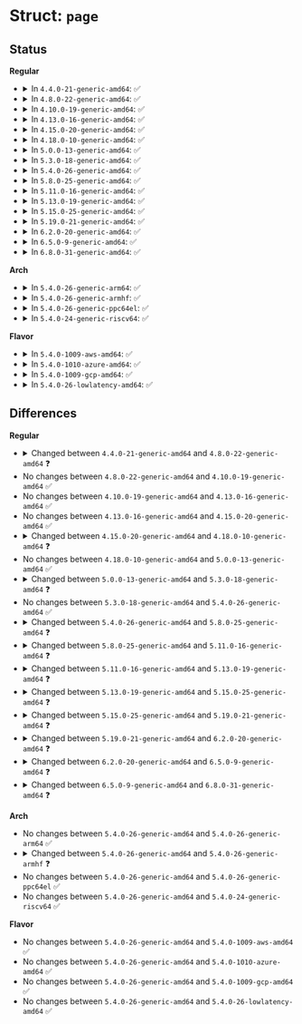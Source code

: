 # Struct: <code>page</code>

## Status
<b>Regular</b>
<ul>
<li>
<details>
<summary>In <code>4.4.0-21-generic-amd64</code>: ✅</summary>

```c
struct page {
    long unsigned int flags;
    struct address_space * mapping;
    void * s_mem;
    long unsigned int index;
    void * freelist;
    long unsigned int counters;
    atomic_t _mapcount;
    unsigned int inuse;
    unsigned int objects;
    unsigned int frozen;
    int units;
    atomic_t _count;
    unsigned int active;
    struct list_head lru;
    struct page * next;
    int pages;
    int pobjects;
    struct callback_head callback_head;
    long unsigned int compound_head;
    unsigned int compound_dtor;
    unsigned int compound_order;
    long unsigned int __pad;
    pgtable_t pmd_huge_pte;
    long unsigned int private;
    spinlock_t ptl;
    struct kmem_cache * slab_cache;
    struct mem_cgroup * mem_cgroup;
}
```
</details>
</li>
<li>
<details>
<summary>In <code>4.8.0-22-generic-amd64</code>: ✅</summary>

```c
struct page {
    long unsigned int flags;
    struct address_space * mapping;
    void * s_mem;
    atomic_t compound_mapcount;
    long unsigned int index;
    void * freelist;
    long unsigned int counters;
    atomic_t _mapcount;
    unsigned int active;
    unsigned int inuse;
    unsigned int objects;
    unsigned int frozen;
    int units;
    atomic_t _refcount;
    struct list_head lru;
    struct dev_pagemap * pgmap;
    struct page * next;
    int pages;
    int pobjects;
    struct callback_head callback_head;
    long unsigned int compound_head;
    unsigned int compound_dtor;
    unsigned int compound_order;
    long unsigned int __pad;
    pgtable_t pmd_huge_pte;
    long unsigned int private;
    spinlock_t ptl;
    struct kmem_cache * slab_cache;
    struct mem_cgroup * mem_cgroup;
}
```
</details>
</li>
<li>
<details>
<summary>In <code>4.10.0-19-generic-amd64</code>: ✅</summary>

```c
struct page {
    long unsigned int flags;
    struct address_space * mapping;
    void * s_mem;
    atomic_t compound_mapcount;
    long unsigned int index;
    void * freelist;
    long unsigned int counters;
    atomic_t _mapcount;
    unsigned int active;
    unsigned int inuse;
    unsigned int objects;
    unsigned int frozen;
    int units;
    atomic_t _refcount;
    struct list_head lru;
    struct dev_pagemap * pgmap;
    struct page * next;
    int pages;
    int pobjects;
    struct callback_head callback_head;
    long unsigned int compound_head;
    unsigned int compound_dtor;
    unsigned int compound_order;
    long unsigned int __pad;
    pgtable_t pmd_huge_pte;
    long unsigned int private;
    spinlock_t ptl;
    struct kmem_cache * slab_cache;
    struct mem_cgroup * mem_cgroup;
}
```
</details>
</li>
<li>
<details>
<summary>In <code>4.13.0-16-generic-amd64</code>: ✅</summary>

```c
struct page {
    long unsigned int flags;
    struct address_space * mapping;
    void * s_mem;
    atomic_t compound_mapcount;
    long unsigned int index;
    void * freelist;
    long unsigned int counters;
    atomic_t _mapcount;
    unsigned int active;
    unsigned int inuse;
    unsigned int objects;
    unsigned int frozen;
    int units;
    atomic_t _refcount;
    struct list_head lru;
    struct dev_pagemap * pgmap;
    struct page * next;
    int pages;
    int pobjects;
    struct callback_head callback_head;
    long unsigned int compound_head;
    unsigned int compound_dtor;
    unsigned int compound_order;
    long unsigned int __pad;
    pgtable_t pmd_huge_pte;
    long unsigned int private;
    spinlock_t ptl;
    struct kmem_cache * slab_cache;
    struct mem_cgroup * mem_cgroup;
}
```
</details>
</li>
<li>
<details>
<summary>In <code>4.15.0-20-generic-amd64</code>: ✅</summary>

```c
struct page {
    long unsigned int flags;
    struct address_space * mapping;
    void * s_mem;
    atomic_t compound_mapcount;
    long unsigned int index;
    void * freelist;
    long unsigned int counters;
    atomic_t _mapcount;
    unsigned int active;
    unsigned int inuse;
    unsigned int objects;
    unsigned int frozen;
    int units;
    atomic_t _refcount;
    struct list_head lru;
    struct dev_pagemap * pgmap;
    struct page * next;
    int pages;
    int pobjects;
    struct callback_head callback_head;
    long unsigned int compound_head;
    unsigned int compound_dtor;
    unsigned int compound_order;
    long unsigned int __pad;
    pgtable_t pmd_huge_pte;
    long unsigned int private;
    spinlock_t ptl;
    struct kmem_cache * slab_cache;
    struct mem_cgroup * mem_cgroup;
}
```
</details>
</li>
<li>
<details>
<summary>In <code>4.18.0-10-generic-amd64</code>: ✅</summary>

```c
struct page {
    long unsigned int flags;
    struct list_head lru;
    struct address_space * mapping;
    long unsigned int index;
    long unsigned int private;
    struct list_head slab_list;
    struct page * next;
    int pages;
    int pobjects;
    struct kmem_cache * slab_cache;
    void * freelist;
    void * s_mem;
    long unsigned int counters;
    unsigned int inuse;
    unsigned int objects;
    unsigned int frozen;
    long unsigned int compound_head;
    unsigned char compound_dtor;
    unsigned char compound_order;
    atomic_t compound_mapcount;
    long unsigned int _compound_pad_1;
    long unsigned int _compound_pad_2;
    struct list_head deferred_list;
    long unsigned int _pt_pad_1;
    pgtable_t pmd_huge_pte;
    long unsigned int _pt_pad_2;
    struct mm_struct * pt_mm;
    atomic_t pt_frag_refcount;
    spinlock_t ptl;
    struct dev_pagemap * pgmap;
    long unsigned int hmm_data;
    long unsigned int _zd_pad_1;
    struct callback_head callback_head;
    atomic_t _mapcount;
    unsigned int page_type;
    unsigned int active;
    int units;
    atomic_t _refcount;
    struct mem_cgroup * mem_cgroup;
}
```
</details>
</li>
<li>
<details>
<summary>In <code>5.0.0-13-generic-amd64</code>: ✅</summary>

```c
struct page {
    long unsigned int flags;
    struct list_head lru;
    struct address_space * mapping;
    long unsigned int index;
    long unsigned int private;
    struct list_head slab_list;
    struct page * next;
    int pages;
    int pobjects;
    struct kmem_cache * slab_cache;
    void * freelist;
    void * s_mem;
    long unsigned int counters;
    unsigned int inuse;
    unsigned int objects;
    unsigned int frozen;
    long unsigned int compound_head;
    unsigned char compound_dtor;
    unsigned char compound_order;
    atomic_t compound_mapcount;
    long unsigned int _compound_pad_1;
    long unsigned int _compound_pad_2;
    struct list_head deferred_list;
    long unsigned int _pt_pad_1;
    pgtable_t pmd_huge_pte;
    long unsigned int _pt_pad_2;
    struct mm_struct * pt_mm;
    atomic_t pt_frag_refcount;
    spinlock_t ptl;
    struct dev_pagemap * pgmap;
    long unsigned int hmm_data;
    long unsigned int _zd_pad_1;
    struct callback_head callback_head;
    atomic_t _mapcount;
    unsigned int page_type;
    unsigned int active;
    int units;
    atomic_t _refcount;
    struct mem_cgroup * mem_cgroup;
}
```
</details>
</li>
<li>
<details>
<summary>In <code>5.3.0-18-generic-amd64</code>: ✅</summary>

```c
struct page {
    long unsigned int flags;
    struct list_head lru;
    struct address_space * mapping;
    long unsigned int index;
    long unsigned int private;
    dma_addr_t dma_addr;
    struct list_head slab_list;
    struct page * next;
    int pages;
    int pobjects;
    struct kmem_cache * slab_cache;
    void * freelist;
    void * s_mem;
    long unsigned int counters;
    unsigned int inuse;
    unsigned int objects;
    unsigned int frozen;
    long unsigned int compound_head;
    unsigned char compound_dtor;
    unsigned char compound_order;
    atomic_t compound_mapcount;
    long unsigned int _compound_pad_1;
    long unsigned int _compound_pad_2;
    struct list_head deferred_list;
    long unsigned int _pt_pad_1;
    pgtable_t pmd_huge_pte;
    long unsigned int _pt_pad_2;
    struct mm_struct * pt_mm;
    atomic_t pt_frag_refcount;
    spinlock_t ptl;
    struct dev_pagemap * pgmap;
    void * zone_device_data;
    struct callback_head callback_head;
    atomic_t _mapcount;
    unsigned int page_type;
    unsigned int active;
    int units;
    atomic_t _refcount;
    struct mem_cgroup * mem_cgroup;
}
```
</details>
</li>
<li>
<details>
<summary>In <code>5.4.0-26-generic-amd64</code>: ✅</summary>

```c
struct page {
    long unsigned int flags;
    struct list_head lru;
    struct address_space * mapping;
    long unsigned int index;
    long unsigned int private;
    dma_addr_t dma_addr;
    struct list_head slab_list;
    struct page * next;
    int pages;
    int pobjects;
    struct kmem_cache * slab_cache;
    void * freelist;
    void * s_mem;
    long unsigned int counters;
    unsigned int inuse;
    unsigned int objects;
    unsigned int frozen;
    long unsigned int compound_head;
    unsigned char compound_dtor;
    unsigned char compound_order;
    atomic_t compound_mapcount;
    long unsigned int _compound_pad_1;
    long unsigned int _compound_pad_2;
    struct list_head deferred_list;
    long unsigned int _pt_pad_1;
    pgtable_t pmd_huge_pte;
    long unsigned int _pt_pad_2;
    struct mm_struct * pt_mm;
    atomic_t pt_frag_refcount;
    spinlock_t ptl;
    struct dev_pagemap * pgmap;
    void * zone_device_data;
    struct callback_head callback_head;
    atomic_t _mapcount;
    unsigned int page_type;
    unsigned int active;
    int units;
    atomic_t _refcount;
    struct mem_cgroup * mem_cgroup;
}
```
</details>
</li>
<li>
<details>
<summary>In <code>5.8.0-25-generic-amd64</code>: ✅</summary>

```c
struct page {
    long unsigned int flags;
    struct list_head lru;
    struct address_space * mapping;
    long unsigned int index;
    long unsigned int private;
    dma_addr_t dma_addr;
    struct list_head slab_list;
    struct page * next;
    int pages;
    int pobjects;
    struct kmem_cache * slab_cache;
    void * freelist;
    void * s_mem;
    long unsigned int counters;
    unsigned int inuse;
    unsigned int objects;
    unsigned int frozen;
    long unsigned int compound_head;
    unsigned char compound_dtor;
    unsigned char compound_order;
    atomic_t compound_mapcount;
    long unsigned int _compound_pad_1;
    atomic_t hpage_pinned_refcount;
    struct list_head deferred_list;
    long unsigned int _pt_pad_1;
    pgtable_t pmd_huge_pte;
    long unsigned int _pt_pad_2;
    struct mm_struct * pt_mm;
    atomic_t pt_frag_refcount;
    spinlock_t ptl;
    struct dev_pagemap * pgmap;
    void * zone_device_data;
    struct callback_head callback_head;
    atomic_t _mapcount;
    unsigned int page_type;
    unsigned int active;
    int units;
    atomic_t _refcount;
    struct mem_cgroup * mem_cgroup;
}
```
</details>
</li>
<li>
<details>
<summary>In <code>5.11.0-16-generic-amd64</code>: ✅</summary>

```c
struct page {
    long unsigned int flags;
    struct list_head lru;
    struct address_space * mapping;
    long unsigned int index;
    long unsigned int private;
    dma_addr_t dma_addr;
    struct list_head slab_list;
    struct page * next;
    int pages;
    int pobjects;
    struct kmem_cache * slab_cache;
    void * freelist;
    void * s_mem;
    long unsigned int counters;
    unsigned int inuse;
    unsigned int objects;
    unsigned int frozen;
    long unsigned int compound_head;
    unsigned char compound_dtor;
    unsigned char compound_order;
    atomic_t compound_mapcount;
    unsigned int compound_nr;
    long unsigned int _compound_pad_1;
    atomic_t hpage_pinned_refcount;
    struct list_head deferred_list;
    long unsigned int _pt_pad_1;
    pgtable_t pmd_huge_pte;
    long unsigned int _pt_pad_2;
    struct mm_struct * pt_mm;
    atomic_t pt_frag_refcount;
    spinlock_t ptl;
    struct dev_pagemap * pgmap;
    void * zone_device_data;
    struct callback_head callback_head;
    atomic_t _mapcount;
    unsigned int page_type;
    unsigned int active;
    int units;
    atomic_t _refcount;
    long unsigned int memcg_data;
}
```
</details>
</li>
<li>
<details>
<summary>In <code>5.13.0-19-generic-amd64</code>: ✅</summary>

```c
struct page {
    long unsigned int flags;
    struct list_head lru;
    struct address_space * mapping;
    long unsigned int index;
    long unsigned int private;
    long unsigned int[2] dma_addr;
    struct list_head slab_list;
    struct page * next;
    int pages;
    int pobjects;
    struct kmem_cache * slab_cache;
    void * freelist;
    void * s_mem;
    long unsigned int counters;
    unsigned int inuse;
    unsigned int objects;
    unsigned int frozen;
    long unsigned int compound_head;
    unsigned char compound_dtor;
    unsigned char compound_order;
    atomic_t compound_mapcount;
    unsigned int compound_nr;
    long unsigned int _compound_pad_1;
    atomic_t hpage_pinned_refcount;
    struct list_head deferred_list;
    long unsigned int _pt_pad_1;
    pgtable_t pmd_huge_pte;
    long unsigned int _pt_pad_2;
    struct mm_struct * pt_mm;
    atomic_t pt_frag_refcount;
    spinlock_t ptl;
    struct dev_pagemap * pgmap;
    void * zone_device_data;
    struct callback_head callback_head;
    atomic_t _mapcount;
    unsigned int page_type;
    unsigned int active;
    int units;
    atomic_t _refcount;
    long unsigned int memcg_data;
}
```
</details>
</li>
<li>
<details>
<summary>In <code>5.15.0-25-generic-amd64</code>: ✅</summary>

```c
struct page {
    long unsigned int flags;
    struct list_head lru;
    struct address_space * mapping;
    long unsigned int index;
    long unsigned int private;
    long unsigned int pp_magic;
    struct page_pool * pp;
    long unsigned int _pp_mapping_pad;
    long unsigned int dma_addr;
    long unsigned int dma_addr_upper;
    atomic_long_t pp_frag_count;
    struct list_head slab_list;
    struct page * next;
    int pages;
    int pobjects;
    struct kmem_cache * slab_cache;
    void * freelist;
    void * s_mem;
    long unsigned int counters;
    unsigned int inuse;
    unsigned int objects;
    unsigned int frozen;
    long unsigned int compound_head;
    unsigned char compound_dtor;
    unsigned char compound_order;
    atomic_t compound_mapcount;
    unsigned int compound_nr;
    long unsigned int _compound_pad_1;
    atomic_t hpage_pinned_refcount;
    struct list_head deferred_list;
    long unsigned int _pt_pad_1;
    pgtable_t pmd_huge_pte;
    long unsigned int _pt_pad_2;
    struct mm_struct * pt_mm;
    atomic_t pt_frag_refcount;
    spinlock_t ptl;
    struct dev_pagemap * pgmap;
    void * zone_device_data;
    struct callback_head callback_head;
    atomic_t _mapcount;
    unsigned int page_type;
    unsigned int active;
    int units;
    atomic_t _refcount;
    long unsigned int memcg_data;
}
```
</details>
</li>
<li>
<details>
<summary>In <code>5.19.0-21-generic-amd64</code>: ✅</summary>

```c
struct page {
    long unsigned int flags;
    struct list_head lru;
    void * __filler;
    unsigned int mlock_count;
    struct address_space * mapping;
    long unsigned int index;
    long unsigned int private;
    long unsigned int pp_magic;
    struct page_pool * pp;
    long unsigned int _pp_mapping_pad;
    long unsigned int dma_addr;
    long unsigned int dma_addr_upper;
    atomic_long_t pp_frag_count;
    long unsigned int compound_head;
    unsigned char compound_dtor;
    unsigned char compound_order;
    atomic_t compound_mapcount;
    atomic_t compound_pincount;
    unsigned int compound_nr;
    long unsigned int _compound_pad_1;
    long unsigned int _compound_pad_2;
    struct list_head deferred_list;
    long unsigned int _pt_pad_1;
    pgtable_t pmd_huge_pte;
    long unsigned int _pt_pad_2;
    struct mm_struct * pt_mm;
    atomic_t pt_frag_refcount;
    spinlock_t ptl;
    struct dev_pagemap * pgmap;
    void * zone_device_data;
    struct callback_head callback_head;
    atomic_t _mapcount;
    unsigned int page_type;
    atomic_t _refcount;
    long unsigned int memcg_data;
}
```
</details>
</li>
<li>
<details>
<summary>In <code>6.2.0-20-generic-amd64</code>: ✅</summary>

```c
struct page {
    long unsigned int flags;
    struct list_head lru;
    void * __filler;
    unsigned int mlock_count;
    struct list_head buddy_list;
    struct list_head pcp_list;
    struct address_space * mapping;
    long unsigned int index;
    long unsigned int share;
    long unsigned int private;
    long unsigned int pp_magic;
    struct page_pool * pp;
    long unsigned int _pp_mapping_pad;
    long unsigned int dma_addr;
    long unsigned int dma_addr_upper;
    atomic_long_t pp_frag_count;
    long unsigned int compound_head;
    unsigned char compound_dtor;
    unsigned char compound_order;
    atomic_t compound_mapcount;
    atomic_t subpages_mapcount;
    atomic_t compound_pincount;
    unsigned int compound_nr;
    long unsigned int _compound_pad_1;
    long unsigned int _compound_pad_2;
    struct list_head deferred_list;
    long unsigned int _hugetlb_pad_1;
    void * hugetlb_subpool;
    void * hugetlb_cgroup;
    void * hugetlb_cgroup_rsvd;
    void * hugetlb_hwpoison;
    long unsigned int _pt_pad_1;
    pgtable_t pmd_huge_pte;
    long unsigned int _pt_pad_2;
    struct mm_struct * pt_mm;
    atomic_t pt_frag_refcount;
    spinlock_t ptl;
    struct dev_pagemap * pgmap;
    void * zone_device_data;
    struct callback_head callback_head;
    atomic_t _mapcount;
    unsigned int page_type;
    atomic_t _refcount;
    long unsigned int memcg_data;
}
```
</details>
</li>
<li>
<details>
<summary>In <code>6.5.0-9-generic-amd64</code>: ✅</summary>

```c
struct page {
    long unsigned int flags;
    struct list_head lru;
    void * __filler;
    unsigned int mlock_count;
    struct list_head buddy_list;
    struct list_head pcp_list;
    struct address_space * mapping;
    long unsigned int index;
    long unsigned int share;
    long unsigned int private;
    long unsigned int pp_magic;
    struct page_pool * pp;
    long unsigned int _pp_mapping_pad;
    long unsigned int dma_addr;
    long unsigned int dma_addr_upper;
    atomic_long_t pp_frag_count;
    long unsigned int compound_head;
    long unsigned int _pt_pad_1;
    pgtable_t pmd_huge_pte;
    long unsigned int _pt_pad_2;
    struct mm_struct * pt_mm;
    atomic_t pt_frag_refcount;
    spinlock_t ptl;
    struct dev_pagemap * pgmap;
    void * zone_device_data;
    struct callback_head callback_head;
    atomic_t _mapcount;
    unsigned int page_type;
    atomic_t _refcount;
    long unsigned int memcg_data;
}
```
</details>
</li>
<li>
<details>
<summary>In <code>6.8.0-31-generic-amd64</code>: ✅</summary>

```c
struct page {
    long unsigned int flags;
    struct list_head lru;
    void * __filler;
    unsigned int mlock_count;
    struct list_head buddy_list;
    struct list_head pcp_list;
    struct address_space * mapping;
    long unsigned int index;
    long unsigned int share;
    long unsigned int private;
    long unsigned int pp_magic;
    struct page_pool * pp;
    long unsigned int _pp_mapping_pad;
    long unsigned int dma_addr;
    atomic_long_t pp_ref_count;
    long unsigned int compound_head;
    struct dev_pagemap * pgmap;
    void * zone_device_data;
    struct callback_head callback_head;
    atomic_t _mapcount;
    unsigned int page_type;
    atomic_t _refcount;
    long unsigned int memcg_data;
}
```
</details>
</li>
</ul>
<b>Arch</b>
<ul>
<li>
<details>
<summary>In <code>5.4.0-26-generic-arm64</code>: ✅</summary>

```c
struct page {
    long unsigned int flags;
    struct list_head lru;
    struct address_space * mapping;
    long unsigned int index;
    long unsigned int private;
    dma_addr_t dma_addr;
    struct list_head slab_list;
    struct page * next;
    int pages;
    int pobjects;
    struct kmem_cache * slab_cache;
    void * freelist;
    void * s_mem;
    long unsigned int counters;
    unsigned int inuse;
    unsigned int objects;
    unsigned int frozen;
    long unsigned int compound_head;
    unsigned char compound_dtor;
    unsigned char compound_order;
    atomic_t compound_mapcount;
    long unsigned int _compound_pad_1;
    long unsigned int _compound_pad_2;
    struct list_head deferred_list;
    long unsigned int _pt_pad_1;
    pgtable_t pmd_huge_pte;
    long unsigned int _pt_pad_2;
    struct mm_struct * pt_mm;
    atomic_t pt_frag_refcount;
    spinlock_t ptl;
    struct dev_pagemap * pgmap;
    void * zone_device_data;
    struct callback_head callback_head;
    atomic_t _mapcount;
    unsigned int page_type;
    unsigned int active;
    int units;
    atomic_t _refcount;
    struct mem_cgroup * mem_cgroup;
}
```
</details>
</li>
<li>
<details>
<summary>In <code>5.4.0-26-generic-armhf</code>: ✅</summary>

```c
struct page {
    long unsigned int flags;
    struct list_head lru;
    struct address_space * mapping;
    long unsigned int index;
    long unsigned int private;
    dma_addr_t dma_addr;
    struct list_head slab_list;
    struct page * next;
    short int pages;
    short int pobjects;
    struct kmem_cache * slab_cache;
    void * freelist;
    void * s_mem;
    long unsigned int counters;
    unsigned int inuse;
    unsigned int objects;
    unsigned int frozen;
    long unsigned int compound_head;
    unsigned char compound_dtor;
    unsigned char compound_order;
    atomic_t compound_mapcount;
    long unsigned int _compound_pad_1;
    long unsigned int _compound_pad_2;
    struct list_head deferred_list;
    long unsigned int _pt_pad_1;
    pgtable_t pmd_huge_pte;
    long unsigned int _pt_pad_2;
    struct mm_struct * pt_mm;
    atomic_t pt_frag_refcount;
    spinlock_t ptl;
    struct dev_pagemap * pgmap;
    void * zone_device_data;
    struct callback_head callback_head;
    atomic_t _mapcount;
    unsigned int page_type;
    unsigned int active;
    int units;
    atomic_t _refcount;
    struct mem_cgroup * mem_cgroup;
}
```
</details>
</li>
<li>
<details>
<summary>In <code>5.4.0-26-generic-ppc64el</code>: ✅</summary>

```c
struct page {
    long unsigned int flags;
    struct list_head lru;
    struct address_space * mapping;
    long unsigned int index;
    long unsigned int private;
    dma_addr_t dma_addr;
    struct list_head slab_list;
    struct page * next;
    int pages;
    int pobjects;
    struct kmem_cache * slab_cache;
    void * freelist;
    void * s_mem;
    long unsigned int counters;
    unsigned int inuse;
    unsigned int objects;
    unsigned int frozen;
    long unsigned int compound_head;
    unsigned char compound_dtor;
    unsigned char compound_order;
    atomic_t compound_mapcount;
    long unsigned int _compound_pad_1;
    long unsigned int _compound_pad_2;
    struct list_head deferred_list;
    long unsigned int _pt_pad_1;
    pgtable_t pmd_huge_pte;
    long unsigned int _pt_pad_2;
    struct mm_struct * pt_mm;
    atomic_t pt_frag_refcount;
    spinlock_t ptl;
    struct dev_pagemap * pgmap;
    void * zone_device_data;
    struct callback_head callback_head;
    atomic_t _mapcount;
    unsigned int page_type;
    unsigned int active;
    int units;
    atomic_t _refcount;
    struct mem_cgroup * mem_cgroup;
}
```
</details>
</li>
<li>
<details>
<summary>In <code>5.4.0-24-generic-riscv64</code>: ✅</summary>

```c
struct page {
    long unsigned int flags;
    struct list_head lru;
    struct address_space * mapping;
    long unsigned int index;
    long unsigned int private;
    dma_addr_t dma_addr;
    struct list_head slab_list;
    struct page * next;
    int pages;
    int pobjects;
    struct kmem_cache * slab_cache;
    void * freelist;
    void * s_mem;
    long unsigned int counters;
    unsigned int inuse;
    unsigned int objects;
    unsigned int frozen;
    long unsigned int compound_head;
    unsigned char compound_dtor;
    unsigned char compound_order;
    atomic_t compound_mapcount;
    long unsigned int _compound_pad_1;
    long unsigned int _compound_pad_2;
    struct list_head deferred_list;
    long unsigned int _pt_pad_1;
    pgtable_t pmd_huge_pte;
    long unsigned int _pt_pad_2;
    struct mm_struct * pt_mm;
    atomic_t pt_frag_refcount;
    spinlock_t ptl;
    struct dev_pagemap * pgmap;
    void * zone_device_data;
    struct callback_head callback_head;
    atomic_t _mapcount;
    unsigned int page_type;
    unsigned int active;
    int units;
    atomic_t _refcount;
    struct mem_cgroup * mem_cgroup;
}
```
</details>
</li>
</ul>
<b>Flavor</b>
<ul>
<li>
<details>
<summary>In <code>5.4.0-1009-aws-amd64</code>: ✅</summary>

```c
struct page {
    long unsigned int flags;
    struct list_head lru;
    struct address_space * mapping;
    long unsigned int index;
    long unsigned int private;
    dma_addr_t dma_addr;
    struct list_head slab_list;
    struct page * next;
    int pages;
    int pobjects;
    struct kmem_cache * slab_cache;
    void * freelist;
    void * s_mem;
    long unsigned int counters;
    unsigned int inuse;
    unsigned int objects;
    unsigned int frozen;
    long unsigned int compound_head;
    unsigned char compound_dtor;
    unsigned char compound_order;
    atomic_t compound_mapcount;
    long unsigned int _compound_pad_1;
    long unsigned int _compound_pad_2;
    struct list_head deferred_list;
    long unsigned int _pt_pad_1;
    pgtable_t pmd_huge_pte;
    long unsigned int _pt_pad_2;
    struct mm_struct * pt_mm;
    atomic_t pt_frag_refcount;
    spinlock_t ptl;
    struct dev_pagemap * pgmap;
    void * zone_device_data;
    struct callback_head callback_head;
    atomic_t _mapcount;
    unsigned int page_type;
    unsigned int active;
    int units;
    atomic_t _refcount;
    struct mem_cgroup * mem_cgroup;
}
```
</details>
</li>
<li>
<details>
<summary>In <code>5.4.0-1010-azure-amd64</code>: ✅</summary>

```c
struct page {
    long unsigned int flags;
    struct list_head lru;
    struct address_space * mapping;
    long unsigned int index;
    long unsigned int private;
    dma_addr_t dma_addr;
    struct list_head slab_list;
    struct page * next;
    int pages;
    int pobjects;
    struct kmem_cache * slab_cache;
    void * freelist;
    void * s_mem;
    long unsigned int counters;
    unsigned int inuse;
    unsigned int objects;
    unsigned int frozen;
    long unsigned int compound_head;
    unsigned char compound_dtor;
    unsigned char compound_order;
    atomic_t compound_mapcount;
    long unsigned int _compound_pad_1;
    long unsigned int _compound_pad_2;
    struct list_head deferred_list;
    long unsigned int _pt_pad_1;
    pgtable_t pmd_huge_pte;
    long unsigned int _pt_pad_2;
    struct mm_struct * pt_mm;
    atomic_t pt_frag_refcount;
    spinlock_t ptl;
    struct dev_pagemap * pgmap;
    void * zone_device_data;
    struct callback_head callback_head;
    atomic_t _mapcount;
    unsigned int page_type;
    unsigned int active;
    int units;
    atomic_t _refcount;
    struct mem_cgroup * mem_cgroup;
}
```
</details>
</li>
<li>
<details>
<summary>In <code>5.4.0-1009-gcp-amd64</code>: ✅</summary>

```c
struct page {
    long unsigned int flags;
    struct list_head lru;
    struct address_space * mapping;
    long unsigned int index;
    long unsigned int private;
    dma_addr_t dma_addr;
    struct list_head slab_list;
    struct page * next;
    int pages;
    int pobjects;
    struct kmem_cache * slab_cache;
    void * freelist;
    void * s_mem;
    long unsigned int counters;
    unsigned int inuse;
    unsigned int objects;
    unsigned int frozen;
    long unsigned int compound_head;
    unsigned char compound_dtor;
    unsigned char compound_order;
    atomic_t compound_mapcount;
    long unsigned int _compound_pad_1;
    long unsigned int _compound_pad_2;
    struct list_head deferred_list;
    long unsigned int _pt_pad_1;
    pgtable_t pmd_huge_pte;
    long unsigned int _pt_pad_2;
    struct mm_struct * pt_mm;
    atomic_t pt_frag_refcount;
    spinlock_t ptl;
    struct dev_pagemap * pgmap;
    void * zone_device_data;
    struct callback_head callback_head;
    atomic_t _mapcount;
    unsigned int page_type;
    unsigned int active;
    int units;
    atomic_t _refcount;
    struct mem_cgroup * mem_cgroup;
}
```
</details>
</li>
<li>
<details>
<summary>In <code>5.4.0-26-lowlatency-amd64</code>: ✅</summary>

```c
struct page {
    long unsigned int flags;
    struct list_head lru;
    struct address_space * mapping;
    long unsigned int index;
    long unsigned int private;
    dma_addr_t dma_addr;
    struct list_head slab_list;
    struct page * next;
    int pages;
    int pobjects;
    struct kmem_cache * slab_cache;
    void * freelist;
    void * s_mem;
    long unsigned int counters;
    unsigned int inuse;
    unsigned int objects;
    unsigned int frozen;
    long unsigned int compound_head;
    unsigned char compound_dtor;
    unsigned char compound_order;
    atomic_t compound_mapcount;
    long unsigned int _compound_pad_1;
    long unsigned int _compound_pad_2;
    struct list_head deferred_list;
    long unsigned int _pt_pad_1;
    pgtable_t pmd_huge_pte;
    long unsigned int _pt_pad_2;
    struct mm_struct * pt_mm;
    atomic_t pt_frag_refcount;
    spinlock_t ptl;
    struct dev_pagemap * pgmap;
    void * zone_device_data;
    struct callback_head callback_head;
    atomic_t _mapcount;
    unsigned int page_type;
    unsigned int active;
    int units;
    atomic_t _refcount;
    struct mem_cgroup * mem_cgroup;
}
```
</details>
</li>
</ul>

## Differences
<b>Regular</b>
<ul>
<li>
<details>
<summary>Changed between <code>4.4.0-21-generic-amd64</code> and <code>4.8.0-22-generic-amd64</code> ❓</summary>
<ul>
<li>
<b>Field added. </b>
<code>atomic_t compound_mapcount</code>
</li>
<li>
<b>Field added. </b>
<code>atomic_t _refcount</code>
</li>
<li>
<b>Field added. </b>
<code>struct dev_pagemap * pgmap</code>
</li>
<li>
<b>Field removed. </b>
<code>atomic_t _count</code>
</li>
</ul>
</details>
</li>
<li>
No changes between <code>4.8.0-22-generic-amd64</code> and <code>4.10.0-19-generic-amd64</code> ✅
</li>
<li>
No changes between <code>4.10.0-19-generic-amd64</code> and <code>4.13.0-16-generic-amd64</code> ✅
</li>
<li>
No changes between <code>4.13.0-16-generic-amd64</code> and <code>4.15.0-20-generic-amd64</code> ✅
</li>
<li>
<details>
<summary>Changed between <code>4.15.0-20-generic-amd64</code> and <code>4.18.0-10-generic-amd64</code> ❓</summary>
<ul>
<li>
<b>Field added. </b>
<code>struct list_head slab_list</code>
</li>
<li>
<b>Field added. </b>
<code>long unsigned int _compound_pad_1</code>
</li>
<li>
<b>Field added. </b>
<code>long unsigned int _compound_pad_2</code>
</li>
<li>
<b>Field added. </b>
<code>struct list_head deferred_list</code>
</li>
<li>
<b>Field added. </b>
<code>long unsigned int _pt_pad_1</code>
</li>
<li>
<b>Field added. </b>
<code>long unsigned int _pt_pad_2</code>
</li>
<li>
<b>Field added. </b>
<code>struct mm_struct * pt_mm</code>
</li>
<li>
<b>Field added. </b>
<code>atomic_t pt_frag_refcount</code>
</li>
<li>
<b>Field added. </b>
<code>long unsigned int hmm_data</code>
</li>
<li>
<b>Field added. </b>
<code>long unsigned int _zd_pad_1</code>
</li>
<li>
<b>Field added. </b>
<code>unsigned int page_type</code>
</li>
<li>
<b>Field removed. </b>
<code>long unsigned int __pad</code>
</li>
<li>
<b>Field type changed. </b>
<code>unsigned int compound_dtor</code> ➡️ <code>unsigned char compound_dtor</code>
</li>
<li>
<b>Field type changed. </b>
<code>unsigned int compound_order</code> ➡️ <code>unsigned char compound_order</code>
</li>
</ul>
</details>
</li>
<li>
No changes between <code>4.18.0-10-generic-amd64</code> and <code>5.0.0-13-generic-amd64</code> ✅
</li>
<li>
<details>
<summary>Changed between <code>5.0.0-13-generic-amd64</code> and <code>5.3.0-18-generic-amd64</code> ❓</summary>
<ul>
<li>
<b>Field added. </b>
<code>dma_addr_t dma_addr</code>
</li>
<li>
<b>Field added. </b>
<code>void * zone_device_data</code>
</li>
<li>
<b>Field removed. </b>
<code>long unsigned int hmm_data</code>
</li>
<li>
<b>Field removed. </b>
<code>long unsigned int _zd_pad_1</code>
</li>
</ul>
</details>
</li>
<li>
No changes between <code>5.3.0-18-generic-amd64</code> and <code>5.4.0-26-generic-amd64</code> ✅
</li>
<li>
<details>
<summary>Changed between <code>5.4.0-26-generic-amd64</code> and <code>5.8.0-25-generic-amd64</code> ❓</summary>
<ul>
<li>
<b>Field added. </b>
<code>atomic_t hpage_pinned_refcount</code>
</li>
<li>
<b>Field removed. </b>
<code>long unsigned int _compound_pad_2</code>
</li>
</ul>
</details>
</li>
<li>
<details>
<summary>Changed between <code>5.8.0-25-generic-amd64</code> and <code>5.11.0-16-generic-amd64</code> ❓</summary>
<ul>
<li>
<b>Field added. </b>
<code>unsigned int compound_nr</code>
</li>
<li>
<b>Field added. </b>
<code>long unsigned int memcg_data</code>
</li>
<li>
<b>Field removed. </b>
<code>struct mem_cgroup * mem_cgroup</code>
</li>
</ul>
</details>
</li>
<li>
<details>
<summary>Changed between <code>5.11.0-16-generic-amd64</code> and <code>5.13.0-19-generic-amd64</code> ❓</summary>
<ul>
<li>
<b>Field type changed. </b>
<code>dma_addr_t dma_addr</code> ➡️ <code>long unsigned int[2] dma_addr</code>
</li>
</ul>
</details>
</li>
<li>
<details>
<summary>Changed between <code>5.13.0-19-generic-amd64</code> and <code>5.15.0-25-generic-amd64</code> ❓</summary>
<ul>
<li>
<b>Field added. </b>
<code>long unsigned int pp_magic</code>
</li>
<li>
<b>Field added. </b>
<code>struct page_pool * pp</code>
</li>
<li>
<b>Field added. </b>
<code>long unsigned int _pp_mapping_pad</code>
</li>
<li>
<b>Field added. </b>
<code>long unsigned int dma_addr_upper</code>
</li>
<li>
<b>Field added. </b>
<code>atomic_long_t pp_frag_count</code>
</li>
<li>
<b>Field type changed. </b>
<code>long unsigned int[2] dma_addr</code> ➡️ <code>long unsigned int dma_addr</code>
</li>
</ul>
</details>
</li>
<li>
<details>
<summary>Changed between <code>5.15.0-25-generic-amd64</code> and <code>5.19.0-21-generic-amd64</code> ❓</summary>
<ul>
<li>
<b>Field added. </b>
<code>void * __filler</code>
</li>
<li>
<b>Field added. </b>
<code>unsigned int mlock_count</code>
</li>
<li>
<b>Field added. </b>
<code>atomic_t compound_pincount</code>
</li>
<li>
<b>Field added. </b>
<code>long unsigned int _compound_pad_2</code>
</li>
<li>
<b>Field removed. </b>
<code>struct list_head slab_list</code>
</li>
<li>
<b>Field removed. </b>
<code>struct page * next</code>
</li>
<li>
<b>Field removed. </b>
<code>int pages</code>
</li>
<li>
<b>Field removed. </b>
<code>int pobjects</code>
</li>
<li>
<b>Field removed. </b>
<code>struct kmem_cache * slab_cache</code>
</li>
<li>
<b>Field removed. </b>
<code>void * freelist</code>
</li>
<li>
<b>Field removed. </b>
<code>void * s_mem</code>
</li>
<li>
<b>Field removed. </b>
<code>long unsigned int counters</code>
</li>
<li>
<b>Field removed. </b>
<code>unsigned int inuse</code>
</li>
<li>
<b>Field removed. </b>
<code>unsigned int objects</code>
</li>
<li>
<b>Field removed. </b>
<code>unsigned int frozen</code>
</li>
<li>
<b>Field removed. </b>
<code>atomic_t hpage_pinned_refcount</code>
</li>
<li>
<b>Field removed. </b>
<code>unsigned int active</code>
</li>
<li>
<b>Field removed. </b>
<code>int units</code>
</li>
</ul>
</details>
</li>
<li>
<details>
<summary>Changed between <code>5.19.0-21-generic-amd64</code> and <code>6.2.0-20-generic-amd64</code> ❓</summary>
<ul>
<li>
<b>Field added. </b>
<code>struct list_head buddy_list</code>
</li>
<li>
<b>Field added. </b>
<code>struct list_head pcp_list</code>
</li>
<li>
<b>Field added. </b>
<code>long unsigned int share</code>
</li>
<li>
<b>Field added. </b>
<code>atomic_t subpages_mapcount</code>
</li>
<li>
<b>Field added. </b>
<code>long unsigned int _hugetlb_pad_1</code>
</li>
<li>
<b>Field added. </b>
<code>void * hugetlb_subpool</code>
</li>
<li>
<b>Field added. </b>
<code>void * hugetlb_cgroup</code>
</li>
<li>
<b>Field added. </b>
<code>void * hugetlb_cgroup_rsvd</code>
</li>
<li>
<b>Field added. </b>
<code>void * hugetlb_hwpoison</code>
</li>
</ul>
</details>
</li>
<li>
<details>
<summary>Changed between <code>6.2.0-20-generic-amd64</code> and <code>6.5.0-9-generic-amd64</code> ❓</summary>
<ul>
<li>
<b>Field removed. </b>
<code>unsigned char compound_dtor</code>
</li>
<li>
<b>Field removed. </b>
<code>unsigned char compound_order</code>
</li>
<li>
<b>Field removed. </b>
<code>atomic_t compound_mapcount</code>
</li>
<li>
<b>Field removed. </b>
<code>atomic_t subpages_mapcount</code>
</li>
<li>
<b>Field removed. </b>
<code>atomic_t compound_pincount</code>
</li>
<li>
<b>Field removed. </b>
<code>unsigned int compound_nr</code>
</li>
<li>
<b>Field removed. </b>
<code>long unsigned int _compound_pad_1</code>
</li>
<li>
<b>Field removed. </b>
<code>long unsigned int _compound_pad_2</code>
</li>
<li>
<b>Field removed. </b>
<code>struct list_head deferred_list</code>
</li>
<li>
<b>Field removed. </b>
<code>long unsigned int _hugetlb_pad_1</code>
</li>
<li>
<b>Field removed. </b>
<code>void * hugetlb_subpool</code>
</li>
<li>
<b>Field removed. </b>
<code>void * hugetlb_cgroup</code>
</li>
<li>
<b>Field removed. </b>
<code>void * hugetlb_cgroup_rsvd</code>
</li>
<li>
<b>Field removed. </b>
<code>void * hugetlb_hwpoison</code>
</li>
</ul>
</details>
</li>
<li>
<details>
<summary>Changed between <code>6.5.0-9-generic-amd64</code> and <code>6.8.0-31-generic-amd64</code> ❓</summary>
<ul>
<li>
<b>Field added. </b>
<code>atomic_long_t pp_ref_count</code>
</li>
<li>
<b>Field removed. </b>
<code>long unsigned int dma_addr_upper</code>
</li>
<li>
<b>Field removed. </b>
<code>atomic_long_t pp_frag_count</code>
</li>
<li>
<b>Field removed. </b>
<code>long unsigned int _pt_pad_1</code>
</li>
<li>
<b>Field removed. </b>
<code>pgtable_t pmd_huge_pte</code>
</li>
<li>
<b>Field removed. </b>
<code>long unsigned int _pt_pad_2</code>
</li>
<li>
<b>Field removed. </b>
<code>struct mm_struct * pt_mm</code>
</li>
<li>
<b>Field removed. </b>
<code>atomic_t pt_frag_refcount</code>
</li>
<li>
<b>Field removed. </b>
<code>spinlock_t ptl</code>
</li>
</ul>
</details>
</li>
</ul>
<b>Arch</b>
<ul>
<li>
No changes between <code>5.4.0-26-generic-amd64</code> and <code>5.4.0-26-generic-arm64</code> ✅
</li>
<li>
<details>
<summary>Changed between <code>5.4.0-26-generic-amd64</code> and <code>5.4.0-26-generic-armhf</code> ❓</summary>
<ul>
<li>
<b>Field type changed. </b>
<code>int pages</code> ➡️ <code>short int pages</code>
</li>
<li>
<b>Field type changed. </b>
<code>int pobjects</code> ➡️ <code>short int pobjects</code>
</li>
</ul>
</details>
</li>
<li>
No changes between <code>5.4.0-26-generic-amd64</code> and <code>5.4.0-26-generic-ppc64el</code> ✅
</li>
<li>
No changes between <code>5.4.0-26-generic-amd64</code> and <code>5.4.0-24-generic-riscv64</code> ✅
</li>
</ul>
<b>Flavor</b>
<ul>
<li>
No changes between <code>5.4.0-26-generic-amd64</code> and <code>5.4.0-1009-aws-amd64</code> ✅
</li>
<li>
No changes between <code>5.4.0-26-generic-amd64</code> and <code>5.4.0-1010-azure-amd64</code> ✅
</li>
<li>
No changes between <code>5.4.0-26-generic-amd64</code> and <code>5.4.0-1009-gcp-amd64</code> ✅
</li>
<li>
No changes between <code>5.4.0-26-generic-amd64</code> and <code>5.4.0-26-lowlatency-amd64</code> ✅
</li>
</ul>
